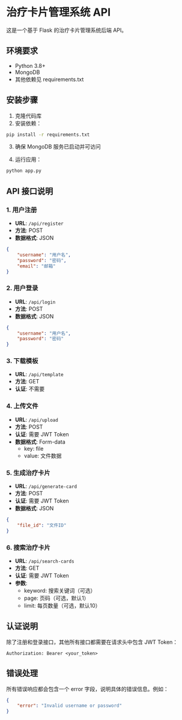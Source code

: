 # 治疗卡片管理系统 API

这是一个基于 Flask 的治疗卡片管理系统后端 API。

## 环境要求

- Python 3.8+
- MongoDB
- 其他依赖见 requirements.txt

## 安装步骤

1. 克隆代码库
2. 安装依赖：
```bash
pip install -r requirements.txt
```

3. 确保 MongoDB 服务已启动并可访问

4. 运行应用：
```bash
python app.py
```

## API 接口说明

### 1. 用户注册
- **URL**: `/api/register`
- **方法**: POST
- **数据格式**: JSON
```json
{
    "username": "用户名",
    "password": "密码",
    "email": "邮箱"
}
```

### 2. 用户登录
- **URL**: `/api/login`
- **方法**: POST
- **数据格式**: JSON
```json
{
    "username": "用户名",
    "password": "密码"
}
```

### 3. 下载模板
- **URL**: `/api/template`
- **方法**: GET
- **认证**: 不需要

### 4. 上传文件
- **URL**: `/api/upload`
- **方法**: POST
- **认证**: 需要 JWT Token
- **数据格式**: Form-data
  - key: file
  - value: 文件数据

### 5. 生成治疗卡片
- **URL**: `/api/generate-card`
- **方法**: POST
- **认证**: 需要 JWT Token
- **数据格式**: JSON
```json
{
    "file_id": "文件ID"
}
```

### 6. 搜索治疗卡片
- **URL**: `/api/search-cards`
- **方法**: GET
- **认证**: 需要 JWT Token
- **参数**:
  - keyword: 搜索关键词（可选）
  - page: 页码（可选，默认1）
  - limit: 每页数量（可选，默认10）

## 认证说明

除了注册和登录接口，其他所有接口都需要在请求头中包含 JWT Token：

```
Authorization: Bearer <your_token>
```

## 错误处理

所有错误响应都会包含一个 error 字段，说明具体的错误信息。例如：

```json
{
    "error": "Invalid username or password"
}
``` 